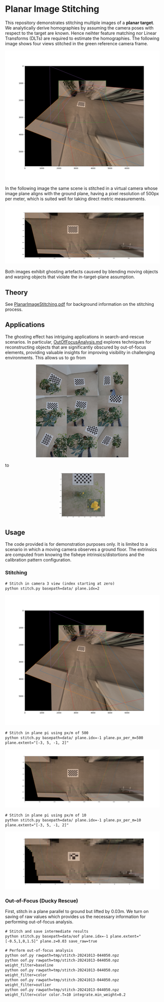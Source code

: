 # Planar Image Stitching

This repository demonstrates stitching multiple images of a **planar target**. We analytically derive homographies by assuming the camera poses with respect to the target are known. Hence neihter feature matching nor  Linear Transforms (DLTs) are required to estimate the homographies. The following image shows four views stitched in the green reference camera frame. 

<p align="center" width="100%">
<img src="etc/stitch-cam2.png" />
</p>

In the following image the same scene is stitched in a virtual camera whose image plane aligns with the ground plane, having a pixel resolution of 500px per meter, which is suited well for taking direct metric measurements.

<p align="center" width="100%">
<img src="etc/stitch-pi-500.png" />
</p>

Both images exhibit ghosting artefacts causved by blending moving objects and warping objects that violate the in-target-plane assumption. 

## Theory

See [PlanarImageStitching.pdf](PlanarImageStitching.pdf) for background information on the stitching process.

## Applications

The ghosting effect has intriguing applications in search-and-rescue scenarios. In particular, [OutOfFocusAnalysis.md](OutOfFocusAnalysis.md) explores techniques for reconstructing objects that are significantly obscured by out-of-focus elements, providing valuable insights for improving visibility in challenging environments. This allows us to go from 

<p align="center">
<img src="etc/oof_ducky.jpg" width="60%" />
</p>

to

<p align="center">
<img src="etc/oof-color-20241013-082612.png" width="30%" />
</p>


## Usage

The code provided is for demonstration purposes only. It is limited to a scenario in which a moving camera observes a ground floor. The extrinsics are computed from knowing the fisheye intrinsics/distortions and the calibration pattern configuration.

### Stitching

```shell
# Stitch in camera 3 view (index starting at zero)
python stitch.py basepath=data/ plane.idx=2
```
<p align="center" width="100%">
<img src="etc/stitch-cam2.png" />
</p>


```shell
# Stitch in plane pi using px/m of 500
python stitch.py basepath=data/ plane.idx=-1 plane.px_per_m=500 plane.extent="[-3, 5, -1, 2]"
```
<p align="center" width="100%">
<img src="etc/stitch-pi-500.png" />
</p>

```shell
# Stitch in plane pi using px/m of 10
python stitch.py basepath=data/ plane.idx=-1 plane.px_per_m=10 plane.extent="[-3, 5, -1, 2]"
```
<p align="center" width="100%">
<img src="etc/stitch-pi-10.png" />
</p>

### Out-of-Focus (Ducky Rescue)

First, stitch in a plane parallel to ground but lifted by 0.03m. We turn on saving of raw values which provides us the necessary information for performing
out-of-focus analysis.

```shell
# Stitch and save intermediate results
python stitch.py basepath=data/oof plane.idx=-1 plane.extent="[-0.5,1,0,1.5]" plane.z=0.03 save_raw=true
``` 

```shell
# Perform out-of-focus analysis
python oof.py rawpath=tmp/stitch-20241013-044050.npz 
python oof.py rawpath=tmp/stitch-20241013-044050.npz weight_filter=baseline
python oof.py rawpath=tmp/stitch-20241013-044050.npz weight_filter=color   
python oof.py rawpath=tmp/stitch-20241013-044050.npz weight_filter=outlier
python oof.py rawpath=tmp/stitch-20241013-044050.npz weight_filter=color color.T=10 integrate.min_weight=0.2
```
